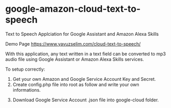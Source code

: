 # google-amazon-cloud-text-to-speech
 Text to Speech Applciation for Google Assistant and Amazon Alexa Skills

Demo Page
https://www.yavuzselim.com/cloud-text-to-speech/

With this application, any text written in a text field can be converted to mp3 audio file using Google Assistant or Amazon Alexa Skills services.

To setup correctly:
1) Get your own Amazon and Google Service Account Key and Secret.
2) Create config.php file into root as follow and write your own informations.

<?php
$AmazonKey = 'YOUR_AMAZON_KEY';
$AmazonSecret = 'YOUR_AMAZON_SECRET';
?>

3) Download Google Service Account .json file into google-cloud folder.
